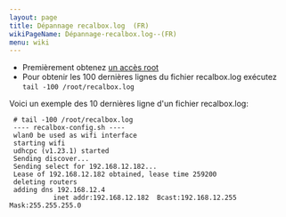```yaml
---
layout: page
title: Dépannage recalbox.log  (FR)
wikiPageName: Dépannage-recalbox.log--(FR)
menu: wiki
---
```


- Premièrement obtenez [un accès root](https://github.com/digitalLumberjack/recalbox-os/wiki/acc%C3%A8s-root-sur-Terminal--%28FR%29)
- Pour obtenir les 100 dernières lignes du fichier recalbox.log exécutez `tail -100 /root/recalbox.log`


Voici un exemple des 10 dernières ligne d'un fichier recalbox.log:

     # tail -100 /root/recalbox.log
     ---- recalbox-config.sh ----
     wlan0 be used as wifi interface
     starting wifi
     udhcpc (v1.23.1) started
     Sending discover...
     Sending select for 192.168.12.182...
     Lease of 192.168.12.182 obtained, lease time 259200
     deleting routers
     adding dns 192.168.12.4
               inet addr:192.168.12.182  Bcast:192.168.12.255  Mask:255.255.255.0

